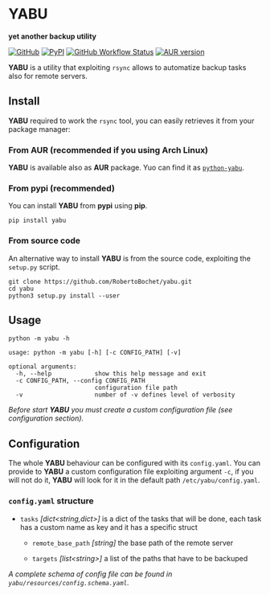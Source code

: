 # YABU

**yet another backup utility**

[![GitHub](https://img.shields.io/github/license/robertobochet/yabu?color=blue)](https://github.com/RobertoBochet/yabu/blob/master/LICENSE)
[![PyPI](https://img.shields.io/pypi/v/yabu?color=yellow&label=pypi%20version)](https://pypi.org/project/yabu/)
[![GitHub Workflow Status](https://img.shields.io/github/workflow/status/robertobochet/yabu/Upload%20Python%20Package?label=pypi%20build)](https://pypi.org/project/yabu/)
[![AUR version](https://img.shields.io/aur/version/python-yabu)](https://aur.archlinux.org/packages/python-yabu/)

**YABU** is a utility that exploiting `rsync` allows to automatize backup tasks also for remote servers. 

## Install

**YABU** required to work the `rsync` tool, you can easily retrieves it from your package manager:

### From AUR (recommended if you using Arch Linux)

**YABU** is available also as **AUR** package. Yuo can find it as [`python-yabu`](https://aur.archlinux.org/packages/python-yabu/).

### From pypi (recommended)

You can install **YABU** from **pypi** using **pip**.

```shell script
pip install yabu
``` 

### From source code

An alternative way to install **YABU** is from the source code, exploiting the `setup.py` script.

```shell script
git clone https://github.com/RobertoBochet/yabu.git
cd yabu
python3 setup.py install --user 
```

## Usage

```shell script
python -m yabu -h
```
```text
usage: python -m yabu [-h] [-c CONFIG_PATH] [-v]

optional arguments:
  -h, --help            show this help message and exit
  -c CONFIG_PATH, --config CONFIG_PATH
                        configuration file path
  -v                    number of -v defines level of verbosity
```

*Before start **YABU** you must create a custom configuration file (see configuration section).*

## Configuration

The whole **YABU** behaviour can be configured with its `config.yaml`.
You can provide to **YABU** a custom configuration file exploiting argument `-c`, if you will not do it, **YABU** will look for it in the default path `/etc/yabu/config.yaml`. 

### `config.yaml` structure

- `tasks` *[dict\<string,dict\>]* is a dict of the tasks that will be done, each task has a custom name as key and it has a specific struct

    - `remote_base_path` *[string]*
        the base path of the remote server
    
    - `targets` *[list\<string\>]*
        a list of the paths that have to be backuped

*A complete schema of config file can be found in `yabu/resources/config.schema.yaml`.*
